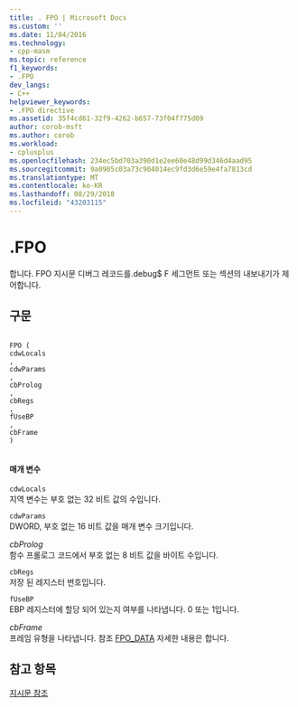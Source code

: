 ```yaml
---
title: . FPO | Microsoft Docs
ms.custom: ''
ms.date: 11/04/2016
ms.technology:
- cpp-masm
ms.topic: reference
f1_keywords:
- .FPO
dev_langs:
- C++
helpviewer_keywords:
- .FPO directive
ms.assetid: 35f4cd61-32f9-4262-b657-73f04f775d09
author: corob-msft
ms.author: corob
ms.workload:
- cplusplus
ms.openlocfilehash: 234ec5bd703a390d1e2ee60e48d99d346d4aad95
ms.sourcegitcommit: 9a0905c03a73c904014ec9fd3d6e59e4fa7813cd
ms.translationtype: MT
ms.contentlocale: ko-KR
ms.lasthandoff: 08/29/2018
ms.locfileid: "43203115"
---
```

# <a name="fpo"></a>.FPO
합니다. FPO 지시문 디버그 레코드를.debug$ F 세그먼트 또는 섹션의 내보내기가 제어합니다.  
  
## <a name="syntax"></a>구문  
  
```  
  
FPO (  
cdwLocals  
,   
cdwParams  
,   
cbProlog  
,   
cbRegs  
,   
fUseBP  
,   
cbFrame  
)  
  
```  
  
#### <a name="parameters"></a>매개 변수  
 `cdwLocals`  
 지역 변수는 부호 없는 32 비트 값의 수입니다.  
  
 `cdwParams`  
 DWORD, 부호 없는 16 비트 값을 매개 변수 크기입니다.  
  
 *cbProlog*  
 함수 프롤로그 코드에서 부호 없는 8 비트 값을 바이트 수입니다.  
  
 `cbRegs`  
 저장 된 레지스터 번호입니다.  
  
 `fUseBP`  
 EBP 레지스터에 할당 되어 있는지 여부를 나타냅니다. 0 또는 1입니다.  
  
 *cbFrame*  
 프레임 유형을 나타냅니다.  참조 [FPO_DATA](/windows/desktop/api/winnt/ns-winnt-_fpo_data) 자세한 내용은 합니다.  
  
## <a name="see-also"></a>참고 항목  
 [지시문 참조](../../assembler/masm/directives-reference.md)